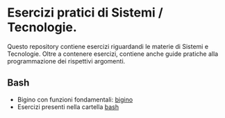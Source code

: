 # Esercizi pratici di Sistemi / Tecnologie.
Questo repository contiene esercizi riguardandi le materie di Sistemi e Tecnologie.
Oltre a contenere esercizi, contiene anche guide pratiche alla programmazione dei rispettivi argomenti.

## Bash
- Bigino con funzioni fondamentali: [bigino](bash/bigino-bash.md)
- Esercizi presenti nella cartella [bash](bash/)
